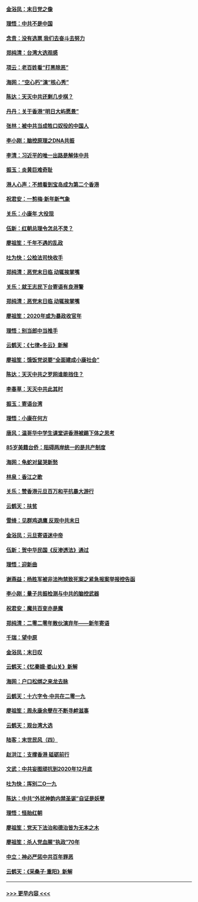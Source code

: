 #### [金浴凤：末日党之像](../pages/nsc993/n11787475.md?t=01121844) 
#### [理悟：中共不是中国](../pages/nsc993/n11787463.md?t=01121844) 
#### [念贲：没有选票  我们去奋斗去努力](../pages/nsc993/n11787398.md?t=01121844) 
#### [郑纯清：台湾大选观感](../pages/nsc993/n11786210.md?t=01121844) 
#### [项云：老百姓看“打黑除恶”](../pages/nsc993/n11785398.md?t=01121844) 
#### [海网：“空心朽”演“核心秀”](../pages/nsc993/n11783874.md?t=01121844) 
#### [陈达：天灭中共还剩几步棋？](../pages/nsc993/n11783719.md?t=01121844) 
#### [丹丹：关于香港“明日大屿愿景”](../pages/nsc993/n11783273.md?t=01121844) 
#### [张林：被中共当成牲口奴役的中国人](../pages/nsc993/n11782397.md?t=01121844) 
#### [李小刚：脑控原理之DNA共振](../pages/nsc993/n11780962.md?t=01121844) 
#### [李清：习近平的唯一出路是解体中共](../pages/nsc993/n11780866.md?t=01121844) 
#### [振玉：炎黄巨难奇耻](../pages/nsc993/n11779632.md?t=01121844) 
#### [港人心声：不想看到宝岛成为第二个香港](../pages/nsc993/n11778817.md?t=01121844) 
#### [祝君安：一剪梅‧新年新气象](../pages/nsc993/n11776340.md?t=01121844) 
#### [关乐：小康年 大役现](../pages/nsc993/n11774213.md?t=01121844) 
#### [伍新：红朝总理令怎总不灵？](../pages/nsc993/n11770813.md?t=01121844) 
#### [廖祖笙：千年不遇的乱政](../pages/nsc993/n11770373.md?t=01121844) 
#### [吐为快：公检法司快收手](../pages/nsc993/n11770359.md?t=01121844) 
#### [郑纯清：恶党末日临 动辄挨掌嘴](../pages/nsc993/n11769912.md?t=01121844) 
#### [关乐：就王志民下台寄语有良港警](../pages/nsc993/n11769903.md?t=01121844) 
#### [郑纯清：恶党末日临 动辄挨掌嘴](../pages/nsc993/n11769356.md?t=01121844) 
#### [廖祖笙：2020年或为暴政收官年](../pages/nsc993/n11768216.md?t=01121844) 
#### [理悟：别当郎中当推手](../pages/nsc993/n11768243.md?t=01121844) 
#### [云鹤天：《七律▪冬云》新解](../pages/nsc993/n11768204.md?t=01121844) 
#### [廖祖笙：饿饭党说要“全面建成小康社会”](../pages/nsc993/n11767482.md?t=01121844) 
#### [陈达：天灭中共之罗网谁能挡住？](../pages/nsc993/n11767465.md?t=01121844) 
#### [李春草：天灭中共此其时](../pages/nsc993/n11767452.md?t=01121844) 
#### [振玉：寄语台湾](../pages/nsc993/n11767432.md?t=01121844) 
#### [理悟：小康在何方](../pages/nsc993/n11767394.md?t=01121844) 
#### [唐风：温哥华中学生课堂讲香港被踢下体之思考](../pages/nsc993/n11766848.md?t=01121844) 
#### [85岁美籍台侨：阻碍两岸统一的是共产制度](../pages/nsc993/n11765043.md?t=01121844) 
#### [海网：龟蛇对鼠哭新愁](../pages/nsc993/n11764895.md?t=01121844) 
#### [林泉：香江之歌](../pages/nsc993/n11764415.md?t=01121844) 
#### [关乐：赞香港元旦百万和平抗暴大游行](../pages/nsc993/n11764382.md?t=01121844) 
#### [云鹤天：扶贫](../pages/nsc993/n11764245.md?t=01121844) 
#### [雪绮：见群鸡退鹰  反观中共末日](../pages/nsc993/n11762112.md?t=01121844) 
#### [金浴凤：元旦寄语迷中帝](../pages/nsc993/n11761788.md?t=01121844) 
#### [伍新：贺中华民国《反渗透法》通过](../pages/nsc993/n11761994.md?t=01121844) 
#### [理悟：迎新曲](../pages/nsc993/n11761152.md?t=01121844) 
#### [谢燕益：杨胜军被非法拘禁致死案之紧急报案举报控告函](../pages/nsc993/n11756134.md?t=01121844) 
#### [李小刚：量子共振检测与中共的脑控武器](../pages/nsc993/n11754518.md?t=01121844) 
#### [祝君安：魔共百变亦是魔](../pages/nsc993/n11754469.md?t=01121844) 
#### [郑纯清：二零二零年散伙演弃年——新年寄语](../pages/nsc993/n11754195.md?t=01121844) 
#### [千瑞：望中原](../pages/nsc993/n11754159.md?t=01121844) 
#### [金浴凤：末日叹](../pages/nsc993/n11752359.md?t=01121844) 
#### [云鹤天：《忆秦娥‧娄山关》新解](../pages/nsc993/n11752348.md?t=01121844) 
#### [海网：户口松绑之来龙去脉](../pages/nsc993/n11752328.md?t=01121844) 
#### [云鹤天：十六字令‧中共在二零一九](../pages/nsc993/n11752305.md?t=01121844) 
#### [廖祖笙：周永康余孽在不断寻衅滋事](../pages/nsc993/n11751013.md?t=01121844) 
#### [云鹤天：观台湾大选](../pages/nsc993/n11751007.md?t=01121844) 
#### [陆客：末世民风（四）](../pages/nsc993/n11749203.md?t=01121844) 
#### [赵洪江：支撑香港 砥砺前行](../pages/nsc993/n11748482.md?t=01121844) 
#### [文武：中共妄图顽抗到2020年12月底](../pages/nsc993/n11748446.md?t=01121844) 
#### [吐为快：挥别二O一九](../pages/nsc993/n11748411.md?t=01121844) 
#### [陈达：中共“外扰神韵内禁圣诞”自证是妖孽](../pages/nsc993/n11748226.md?t=01121844) 
#### [理悟：怪胎红朝](../pages/nsc993/n11748206.md?t=01121844) 
#### [廖祖笙：党天下法治和德治皆为无本之木](../pages/nsc993/n11748135.md?t=01121844) 
#### [廖祖笙：杀人党血腥“执政”70年](../pages/nsc993/n11745144.md?t=01121844) 
#### [中立：神必严惩中共百年罪恶](../pages/nsc993/n11744970.md?t=01121844) 
#### [云鹤天：《采桑子‧重阳》新解](../pages/nsc993/n11744948.md?t=01121844) 

----
#### [ >>> 更早内容 <<< ](../indexes/nsc993-earlier.md)

